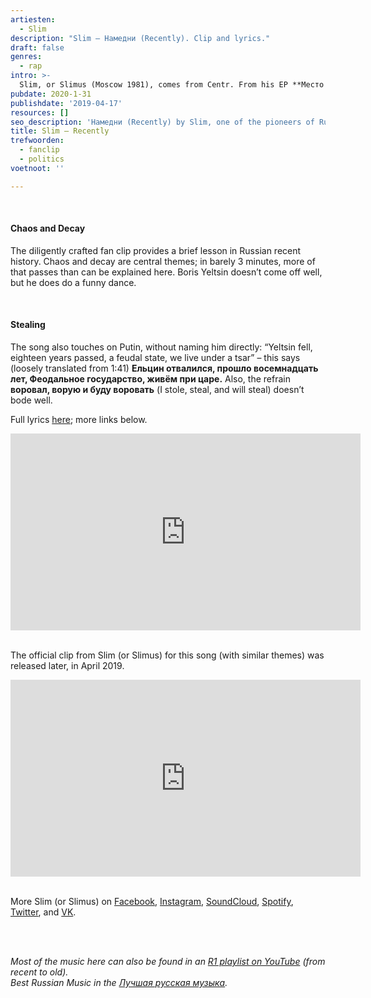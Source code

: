 ```yaml
---
artiesten:
  - Slim
description: "Slim – Намедни (Recently). Clip and lyrics."
draft: false
genres:
  - rap
intro: >-
  Slim, or Slimus (Moscow 1981), comes from Centr. From his EP **Место под луной** (A Place Under the Moon, 2018), **Намедни** means something like: recently, lately. Slim gives his take, and the visuals are equally striking.
pubdate: 2020-1-31
publishdate: '2019-04-17'
resources: []
seo_description: 'Намедни (Recently) by Slim, one of the pioneers of Russian rap.'
title: Slim – Recently
trefwoorden:
  - fanclip
  - politics
voetnoot: ''

---
```


<br/>

#### Chaos and Decay
The diligently crafted fan clip provides a brief lesson in Russian recent history. Chaos and decay are central themes; in barely 3 minutes, more of that passes than can be explained here. Boris Yeltsin doesn’t come off well, but he does do a funny dance.

<br/>

#### Stealing

The song also touches on Putin, without naming him directly: “Yeltsin fell, eighteen years passed, a feudal state, we live under a tsar” – this says (loosely translated from 1:41) **Ельцин отвалился, прошло восемнадцать лет, Феодальное государство, живём при царе.** Also, the refrain **воровал, ворую и буду воровать** (I stole, steal, and will steal) doesn’t bode well.

Full lyrics [here](https://text-lyrics.ru/s/slim/10737-slimus-namedni-text-pesni.html); more links below.

<iframe width="560" height="315" src="https://www.youtube.com/embed/O_z59dXqOJk" frameborder="0" allow="accelerometer; autoplay; encrypted-media; gyroscope; picture-in-picture" allowfullscreen></iframe>

<br/>
<br/>

The official clip from Slim (or Slimus) for this song (with similar themes) was released later, in April 2019.

<iframe width="560" height="315" src="https://www.youtube.com/embed/jzoGQFAQP6U" frameborder="0" allow="accelerometer; autoplay; encrypted-media; gyroscope; picture-in-picture" allowfullscreen></iframe>

<br/>
<br/>

More Slim (or Slimus) on [Facebook](facebook.com/SlimusPage), [Instagram](instagram.com/Slimus), [SoundCloud](soundcloud.com/Slimstvo), [Spotify](https://open.spotify.com/artist/0Etr2CvTxXjbeZ55CLmAF6?si=g1-xmWxhQ--CZWpYA7uOMA), [Twitter](twitter.com/Slimstvo), and [VK]( vk.com/Slim_official).

<br/>
<br/>

*Most of the music here can also be found in an [R1 playlist on YouTube](https://www.youtube.com/playlist?list=PLeE-zqOrSLhxfIpK2vuUJNCKSzyVBi0yM) (from recent to old).* <br/>
*Best Russian Music in the [Лучшая русская музыка](https://www.youtube.com/playlist?list=PLeE-zqOrSLhxTFYDvlwUu4hYby9DojwoD).*
